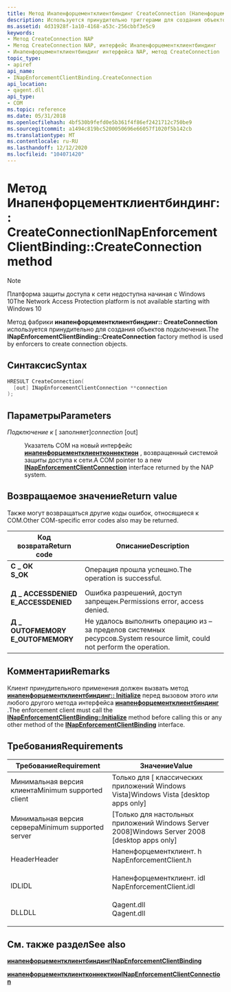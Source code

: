 ```yaml
---
title: Метод Инапенфорцементклиентбиндинг CreateConnection (Напенфорцементклиент. h)
description: Используется принудительно триггерами для создания объектов подключения.
ms.assetid: 4d31928f-1a10-4168-a53c-256cbbf3e5c9
keywords:
- Метод CreateConnection NAP
- Метод CreateConnection NAP, интерфейс Инапенфорцементклиентбиндинг
- Инапенфорцементклиентбиндинг интерфейса NAP, метод CreateConnection
topic_type:
- apiref
api_name:
- INapEnforcementClientBinding.CreateConnection
api_location:
- qagent.dll
api_type:
- COM
ms.topic: reference
ms.date: 05/31/2018
ms.openlocfilehash: 4bf530b9fefd0e5b361f4f86ef2421712c750be9
ms.sourcegitcommit: a1494c819bc5200050696e66057f1020f5b142cb
ms.translationtype: MT
ms.contentlocale: ru-RU
ms.lasthandoff: 12/12/2020
ms.locfileid: "104071420"
---
```

# <a name="inapenforcementclientbindingcreateconnection-method"></a><span data-ttu-id="ed7e9-106">Метод Инапенфорцементклиентбиндинг:: CreateConnection</span><span class="sxs-lookup"><span data-stu-id="ed7e9-106">INapEnforcementClientBinding::CreateConnection method</span></span>

> [!Note]  
> <span data-ttu-id="ed7e9-107">Платформа защиты доступа к сети недоступна начиная с Windows 10</span><span class="sxs-lookup"><span data-stu-id="ed7e9-107">The Network Access Protection platform is not available starting with Windows 10</span></span>

 

<span data-ttu-id="ed7e9-108">Метод фабрики **инапенфорцементклиентбиндинг:: CreateConnection** используется принудительно для создания объектов подключения.</span><span class="sxs-lookup"><span data-stu-id="ed7e9-108">The **INapEnforcementClientBinding::CreateConnection** factory method is used by enforcers to create connection objects.</span></span>

## <a name="syntax"></a><span data-ttu-id="ed7e9-109">Синтаксис</span><span class="sxs-lookup"><span data-stu-id="ed7e9-109">Syntax</span></span>


```C++
HRESULT CreateConnection(
  [out] INapEnforcementClientConnection **connection
);
```



## <a name="parameters"></a><span data-ttu-id="ed7e9-110">Параметры</span><span class="sxs-lookup"><span data-stu-id="ed7e9-110">Parameters</span></span>

<dl> <dt>

<span data-ttu-id="ed7e9-111">*Подключение к* \[ заполняет\]</span><span class="sxs-lookup"><span data-stu-id="ed7e9-111">*connection* \[out\]</span></span>
</dt> <dd>

<span data-ttu-id="ed7e9-112">Указатель COM на новый интерфейс [**инапенфорцементклиентконнектион**](inapenforcementclientconnection.md) , возвращенный системой защиты доступа к сети.</span><span class="sxs-lookup"><span data-stu-id="ed7e9-112">A COM pointer to a new [**INapEnforcementClientConnection**](inapenforcementclientconnection.md) interface returned by the NAP system.</span></span>

</dd> </dl>

## <a name="return-value"></a><span data-ttu-id="ed7e9-113">Возвращаемое значение</span><span class="sxs-lookup"><span data-stu-id="ed7e9-113">Return value</span></span>

<span data-ttu-id="ed7e9-114">Также могут возвращаться другие коды ошибок, относящиеся к COM.</span><span class="sxs-lookup"><span data-stu-id="ed7e9-114">Other COM-specific error codes also may be returned.</span></span>



| <span data-ttu-id="ed7e9-115">Код возврата</span><span class="sxs-lookup"><span data-stu-id="ed7e9-115">Return code</span></span>                                                                                     | <span data-ttu-id="ed7e9-116">Описание</span><span class="sxs-lookup"><span data-stu-id="ed7e9-116">Description</span></span>                                                        |
|-------------------------------------------------------------------------------------------------|--------------------------------------------------------------------|
| <dl> <span data-ttu-id="ed7e9-117"><dt>**С \_ ОК**</dt></span><span class="sxs-lookup"><span data-stu-id="ed7e9-117"><dt>**S\_OK** </dt></span></span> </dl>           | <span data-ttu-id="ed7e9-118">Операция прошла успешно.</span><span class="sxs-lookup"><span data-stu-id="ed7e9-118">The operation is successful.</span></span><br/>                            |
| <dl> <span data-ttu-id="ed7e9-119"><dt>**Д \_ ACCESSDENIED**</dt></span><span class="sxs-lookup"><span data-stu-id="ed7e9-119"><dt>**E\_ACCESSDENIED** </dt></span></span> </dl> | <span data-ttu-id="ed7e9-120">Ошибка разрешений, доступ запрещен.</span><span class="sxs-lookup"><span data-stu-id="ed7e9-120">Permissions error, access denied.</span></span><br/>                       |
| <dl> <span data-ttu-id="ed7e9-121"><dt>**Д \_ OUTOFMEMORY**</dt></span><span class="sxs-lookup"><span data-stu-id="ed7e9-121"><dt>**E\_OUTOFMEMORY** </dt></span></span> </dl>  | <span data-ttu-id="ed7e9-122">Не удалось выполнить операцию из – за пределов системных ресурсов.</span><span class="sxs-lookup"><span data-stu-id="ed7e9-122">System resource limit, could not perform the operation.</span></span><br/> |



 

## <a name="remarks"></a><span data-ttu-id="ed7e9-123">Комментарии</span><span class="sxs-lookup"><span data-stu-id="ed7e9-123">Remarks</span></span>

<span data-ttu-id="ed7e9-124">Клиент принудительного применения должен вызвать метод [**инапенфорцементклиентбиндинг:: Initialize**](inapenforcementclientbinding-initialize-method.md) перед вызовом этого или любого другого метода интерфейса [**инапенфорцементклиентбиндинг**](inapenforcementclientbinding.md) .</span><span class="sxs-lookup"><span data-stu-id="ed7e9-124">The enforcement client must call the [**INapEnforcementClientBinding::Initialize**](inapenforcementclientbinding-initialize-method.md) method before calling this or any other method of the [**INapEnforcementClientBinding**](inapenforcementclientbinding.md) interface.</span></span>

## <a name="requirements"></a><span data-ttu-id="ed7e9-125">Требования</span><span class="sxs-lookup"><span data-stu-id="ed7e9-125">Requirements</span></span>



| <span data-ttu-id="ed7e9-126">Требование</span><span class="sxs-lookup"><span data-stu-id="ed7e9-126">Requirement</span></span> | <span data-ttu-id="ed7e9-127">Значение</span><span class="sxs-lookup"><span data-stu-id="ed7e9-127">Value</span></span> |
|-------------------------------------|-----------------------------------------------------------------------------------------------------|
| <span data-ttu-id="ed7e9-128">Минимальная версия клиента</span><span class="sxs-lookup"><span data-stu-id="ed7e9-128">Minimum supported client</span></span><br/> | <span data-ttu-id="ed7e9-129">Только для \[ классических приложений Windows Vista\]</span><span class="sxs-lookup"><span data-stu-id="ed7e9-129">Windows Vista \[desktop apps only\]</span></span><br/>                                                      |
| <span data-ttu-id="ed7e9-130">Минимальная версия сервера</span><span class="sxs-lookup"><span data-stu-id="ed7e9-130">Minimum supported server</span></span><br/> | <span data-ttu-id="ed7e9-131">\[Только для настольных приложений Windows Server 2008\]</span><span class="sxs-lookup"><span data-stu-id="ed7e9-131">Windows Server 2008 \[desktop apps only\]</span></span><br/>                                                |
| <span data-ttu-id="ed7e9-132">Header</span><span class="sxs-lookup"><span data-stu-id="ed7e9-132">Header</span></span><br/>                   | <dl> <span data-ttu-id="ed7e9-133"><dt>Напенфорцементклиент. h</dt></span><span class="sxs-lookup"><span data-stu-id="ed7e9-133"><dt>NapEnforcementClient.h</dt></span></span> </dl>   |
| <span data-ttu-id="ed7e9-134">IDL</span><span class="sxs-lookup"><span data-stu-id="ed7e9-134">IDL</span></span><br/>                      | <dl> <span data-ttu-id="ed7e9-135"><dt>Напенфорцементклиент. idl</dt></span><span class="sxs-lookup"><span data-stu-id="ed7e9-135"><dt>NapEnforcementClient.idl</dt></span></span> </dl> |
| <span data-ttu-id="ed7e9-136">DLL</span><span class="sxs-lookup"><span data-stu-id="ed7e9-136">DLL</span></span><br/>                      | <dl> <span data-ttu-id="ed7e9-137"><dt>Qagent.dll</dt></span><span class="sxs-lookup"><span data-stu-id="ed7e9-137"><dt>Qagent.dll</dt></span></span> </dl>               |



## <a name="see-also"></a><span data-ttu-id="ed7e9-138">См. также раздел</span><span class="sxs-lookup"><span data-stu-id="ed7e9-138">See also</span></span>

<dl> <span data-ttu-id="ed7e9-139"><dt>


</dt> <dt></span><span class="sxs-lookup"><span data-stu-id="ed7e9-139"><dt>


</dt> <dt></span></span>

[<span data-ttu-id="ed7e9-140">**инапенфорцементклиентбиндинг**</span><span class="sxs-lookup"><span data-stu-id="ed7e9-140">**INapEnforcementClientBinding**</span></span>](inapenforcementclientbinding.md)
</dt> <dt>

[<span data-ttu-id="ed7e9-141">**инапенфорцементклиентконнектион**</span><span class="sxs-lookup"><span data-stu-id="ed7e9-141">**INapEnforcementClientConnection**</span></span>](inapenforcementclientconnection.md)
</dt> </dl>

 

 





